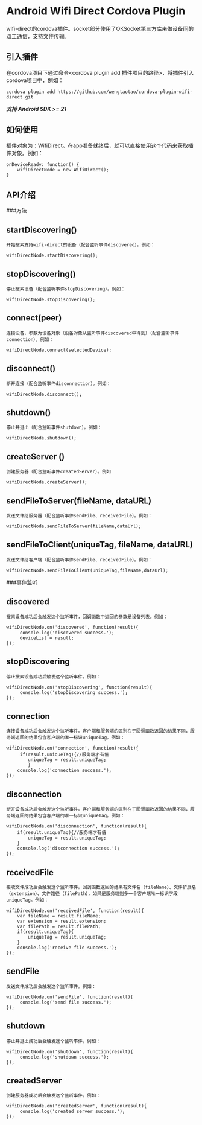 Android Wifi Direct Cordova Plugin
========

wifi-direct的cordova插件。socket部分使用了OKSocket第三方库来做设备间的双工通信，支持文件传输。

引入插件
--------
在cordova项目下通过命令<cordova plugin add 插件项目的路径>，将插件引入cordova项目中，例如：

```
cordova plugin add https://github.com/wengtaotao/cordova-plugin-wifi-direct.git
```

***支持 Android SDK >= 21***

如何使用
--------
插件对象为：WifiDirect。在app准备就绪后，就可以直接使用这个代码来获取插件对象。例如：
```
onDeviceReady: function() {
    wifiDirectNode = new WifiDirect();     
}
```



## API介绍

###方法

startDiscovering()
---
    开始搜索支持wifi-direct的设备（配合监听事件discovered）。例如：
```
wifiDirectNode.startDiscovering();
```

stopDiscovering()
---
    停止搜索设备（配合监听事件stopDiscovering）。例如：
```
wifiDirectNode.stopDiscovering();
```

connect(peer)
---
    连接设备，参数为设备对象（设备对象从监听事件discovered中得到）（配合监听事件connection）。例如：
```
wifiDirectNode.connect(selectedDevice);
```

disconnect()
---
    断开连接（配合监听事件disconnection）。例如：
```
wifiDirectNode.disconnect();
```

shutdown()
---
    停止并退出（配合监听事件shutdown）。例如：
```
wifiDirectNode.shutdown();
```

createServer ()
---
    创建服务器（配合监听事件createdServer）。例如
```
wifiDirectNode.createServer();
```

sendFileToServer(fileName, dataURL)
---
    发送文件给服务器（配合监听事件sendFile、receivedFile）。例如：
```
wifiDirectNode.sendFileToServer(fileName,dataUrl);
```

sendFileToClient(uniqueTag, fileName, dataURL)
---
    发送文件给客户端（配合监听事件sendFile、receivedFile）。例如：
```
wifiDirectNode.sendFileToClient(uniqueTag,fileName,dataUrl);
```


###事件监听

discovered
---
    搜索设备成功后会触发这个监听事件，回调函数中返回的参数是设备列表。例如：
```
wifiDirectNode.on('discovered', function(result){
     console.log('discovered success.');
     deviceList = result; 
});
```
stopDiscovering
---
	停止搜索设备成功后触发这个监听事件。例如：
```
wifiDirectNode.on('stopDiscovering', function(result){
     console.log('stopDiscovering success.'); 
});
```
connection
---
	连接设备成功后会触发这个监听事件。客户端和服务端的区别在于回调函数返回的结果不同，服务端返回的结果包含客户端的唯一标识uniqueTag。例如：
```
wifiDirectNode.on('connection', function(result){
     if(result.uniqueTag){//服务端才有值         
        uniqueTag = result.uniqueTag;     
        }     
    console.log('connection success.'); 
});
```

disconnection
---
	断开设备成功后会触发这个监听事件。客户端和服务端的区别在于回调函数返回的结果不同，服务端返回的结果包含客户端的唯一标识uniqueTag。例如：
```
wifiDirectNode.on('disconnection', function(result){
    if(result.uniqueTag){//服务端才有值         
        uniqueTag = result.uniqueTag;     
    }     
    console.log('disconnection success.'); 
});
```
receivedFile
---
	接收文件成功后会触发这个监听事件。回调函数返回的结果有文件名（fileName）、文件扩展名（extension）、文件路径（filePath），如果是服务端则多一个客户端唯一标识字段uniqueTag。例如：
```
wifiDirectNode.on('receivedFile', function(result){
    var fileName = result.fileName;     
    var extension = result.extension;
    var filePath = result.filePath;     
    if(result.uniqueTag){         
        uniqueTag = result.uniqueTag;     
    }     
    console.log('receive file success.'); 
});
```
sendFile
---
	发送文件成功后会触发这个监听事件。例如：
```
wifiDirectNode.on('sendFile', function(result){
     console.log('send file success.'); 
});
```
shutdown
---
	停止并退出成功后会触发这个监听事件。例如：
```
wifiDirectNode.on('shutdown', function(result){
     console.log('shutdown success.'); 
});
```
createdServer
---
	创建服务器成功后会触发这个监听事件。例如：
```
wifiDirectNode.on('createdServer', function(result){
     console.log('created server success.'); 
});
```



